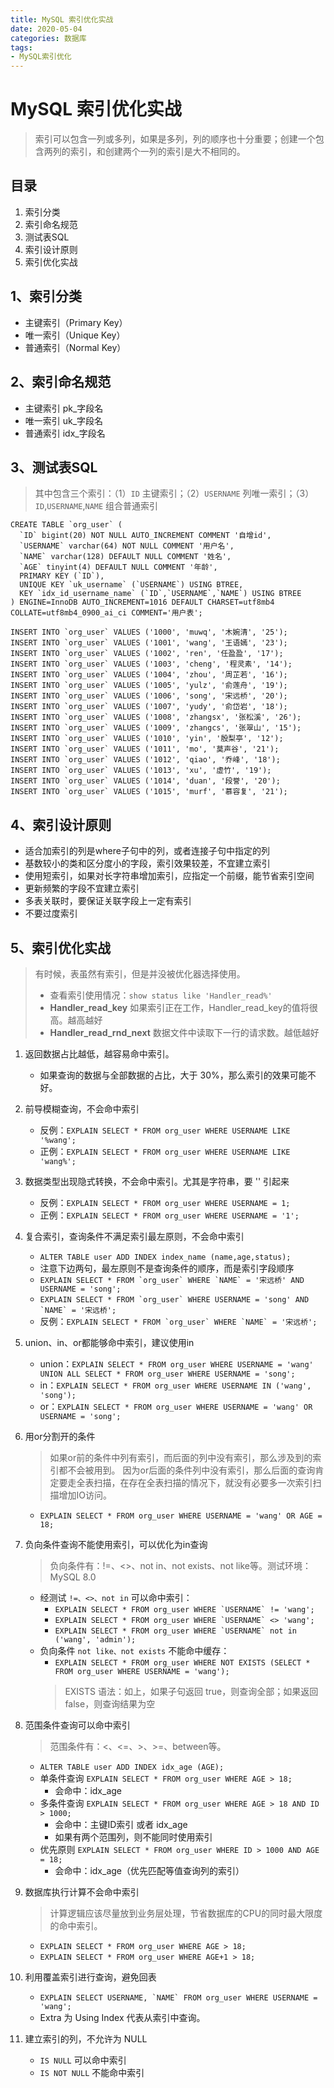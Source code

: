 ```yaml
---
title: MySQL 索引优化实战
date: 2020-05-04
categories: 数据库
tags:
- MySQL索引优化
---
```



# MySQL 索引优化实战
> 索引可以包含一列或多列，如果是多列，列的顺序也十分重要；创建一个包含两列的索引，和创建两个一列的索引是大不相同的。

## 目录
1. 索引分类
2. 索引命名规范
3. 测试表SQL
4. 索引设计原则
4. 索引优化实战

## 1、索引分类
- 主键索引（Primary Key）
- 唯一索引（Unique  Key）
- 普通索引（Normal  Key）

## 2、索引命名规范
- 主键索引 pk_字段名
- 唯一索引 uk_字段名
- 普通索引 idx_字段名

## 3、测试表SQL
> 其中包含三个索引：（1）`ID` 主键索引；（2）`USERNAME` 列唯一索引；（3）`ID`,`USERNAME`,`NAME` 组合普通索引
```mysql
CREATE TABLE `org_user` (
  `ID` bigint(20) NOT NULL AUTO_INCREMENT COMMENT '自增id',
  `USERNAME` varchar(64) NOT NULL COMMENT '用户名',
  `NAME` varchar(128) DEFAULT NULL COMMENT '姓名',
  `AGE` tinyint(4) DEFAULT NULL COMMENT '年龄',
  PRIMARY KEY (`ID`),
  UNIQUE KEY `uk_username` (`USERNAME`) USING BTREE,
  KEY `idx_id_username_name` (`ID`,`USERNAME`,`NAME`) USING BTREE
) ENGINE=InnoDB AUTO_INCREMENT=1016 DEFAULT CHARSET=utf8mb4 COLLATE=utf8mb4_0900_ai_ci COMMENT='用户表';

INSERT INTO `org_user` VALUES ('1000', 'muwq', '木婉清', '25');
INSERT INTO `org_user` VALUES ('1001', 'wang', '王语嫣', '23');
INSERT INTO `org_user` VALUES ('1002', 'ren', '任盈盈', '17');
INSERT INTO `org_user` VALUES ('1003', 'cheng', '程灵素', '14');
INSERT INTO `org_user` VALUES ('1004', 'zhou', '周芷若', '16');
INSERT INTO `org_user` VALUES ('1005', 'yulz', '俞莲舟', '19');
INSERT INTO `org_user` VALUES ('1006', 'song', '宋远桥', '20');
INSERT INTO `org_user` VALUES ('1007', 'yudy', '俞岱岩', '18');
INSERT INTO `org_user` VALUES ('1008', 'zhangsx', '张松溪', '26');
INSERT INTO `org_user` VALUES ('1009', 'zhangcs', '张翠山', '15');
INSERT INTO `org_user` VALUES ('1010', 'yin', '殷梨亭', '12');
INSERT INTO `org_user` VALUES ('1011', 'mo', '莫声谷', '21');
INSERT INTO `org_user` VALUES ('1012', 'qiao', '乔峰', '18');
INSERT INTO `org_user` VALUES ('1013', 'xu', '虚竹', '19');
INSERT INTO `org_user` VALUES ('1014', 'duan', '段誉', '20');
INSERT INTO `org_user` VALUES ('1015', 'murf', '慕容复', '21');
```

## 4、索引设计原则
- 适合加索引的列是where子句中的列，或者连接子句中指定的列
- 基数较小的类和区分度小的字段，索引效果较差，不宜建立索引
- 使用短索引，如果对长字符串增加索引，应指定一个前缀，能节省索引空间
- 更新频繁的字段不宜建立索引
- 多表关联时，要保证关联字段上一定有索引
- 不要过度索引

## 5、索引优化实战
> 有时候，表虽然有索引，但是并没被优化器选择使用。
> - 查看索引使用情况：`show status like 'Handler_read%'`
> - **Handler_read_key** 如果索引正在工作，Handler_read_key的值将很高。越高越好
> - **Handler_read_rnd_next** 数据文件中读取下一行的请求数。越低越好

1. 返回数据占比越低，越容易命中索引。
   - 如果查询的数据与全部数据的占比，大于 30%，那么索引的效果可能不好。

2. 前导模糊查询，不会命中索引
   - 反例：`EXPLAIN SELECT * FROM org_user WHERE USERNAME LIKE '%wang';`
   - 正例：`EXPLAIN SELECT * FROM org_user WHERE USERNAME LIKE 'wang%';`

3. 数据类型出现隐式转换，不会命中索引。尤其是字符串，要 '' 引起来
   - 反例：`EXPLAIN SELECT * FROM org_user WHERE USERNAME = 1;`
   - 正例：`EXPLAIN SELECT * FROM org_user WHERE USERNAME = '1';`

4. 复合索引，查询条件不满足索引最左原则，不会命中索引
   - `ALTER TABLE user ADD INDEX index_name (name,age,status);`
   - 注意下边两句，最左原则不是查询条件的顺序，而是索引字段顺序
   - ```EXPLAIN SELECT * FROM `org_user` WHERE `NAME` = '宋远桥' AND USERNAME = 'song';```
   - ```EXPLAIN SELECT * FROM `org_user` WHERE USERNAME = 'song' AND `NAME` = '宋远桥';```
   - 反例：```EXPLAIN SELECT * FROM `org_user` WHERE `NAME` = '宋远桥';```

5. union、in、or都能够命中索引，建议使用in
   - union：`EXPLAIN SELECT * FROM org_user WHERE USERNAME = 'wang' UNION ALL SELECT * FROM org_user WHERE USERNAME = 'song';`
   - in：`EXPLAIN SELECT * FROM org_user WHERE USERNAME IN ('wang', 'song');`
   - or：`EXPLAIN SELECT * FROM org_user WHERE USERNAME = 'wang' OR USERNAME = 'song';`

6. 用or分割开的条件
   > 如果or前的条件中列有索引，而后面的列中没有索引，那么涉及到的索引都不会被用到。
   > 因为or后面的条件列中没有索引，那么后面的查询肯定要走全表扫描，在存在全表扫描的情况下，就没有必要多一次索引扫描增加IO访问。
   - `EXPLAIN SELECT * FROM org_user WHERE USERNAME = 'wang' OR AGE = 18;`

7. 负向条件查询不能使用索引，可以优化为in查询
   > 负向条件有：!=、<>、not in、not exists、not like等。测试环境：MySQL 8.0
   - 经测试 `!=、<>、not in` 可以命中索引：
        - ```EXPLAIN SELECT * FROM org_user WHERE `USERNAME` != 'wang';```
        - ```EXPLAIN SELECT * FROM org_user WHERE `USERNAME` <> 'wang';```
        - ```EXPLAIN SELECT * FROM org_user WHERE `USERNAME` not in ('wang', 'admin');```
   - 负向条件 `not like、not exists` 不能命中缓存：
     - ```EXPLAIN SELECT * FROM org_user WHERE NOT EXISTS (SELECT * FROM org_user WHERE USERNAME = 'wang');```
     > EXISTS 语法：如上，如果子句返回 true，则查询全部；如果返回 false，则查询结果为空

8. 范围条件查询可以命中索引
   > 范围条件有：<、<=、>、>=、between等。
   - `ALTER TABLE user ADD INDEX idx_age (AGE);`
   - 单条件查询 `EXPLAIN SELECT * FROM org_user WHERE AGE > 18;`
     - 会命中：idx_age 
   - 多条件查询 `EXPLAIN SELECT * FROM org_user WHERE AGE > 18 AND ID > 1000;`
     - 会命中：主键ID索引 或者 idx_age 
     - 如果有两个范围列，则不能同时使用索引
   - 优先原则 `EXPLAIN SELECT * FROM org_user WHERE ID > 1000 AND AGE = 18;`
     - 会命中：idx_age（优先匹配等值查询列的索引）

9. 数据库执行计算不会命中索引
   > 计算逻辑应该尽量放到业务层处理，节省数据库的CPU的同时最大限度的命中索引。
   - `EXPLAIN SELECT * FROM org_user WHERE AGE > 18;`
   - `EXPLAIN SELECT * FROM org_user WHERE AGE+1 > 18;`

10. 利用覆盖索引进行查询，避免回表
    - ```EXPLAIN SELECT USERNAME, `NAME` FROM org_user WHERE USERNAME = 'wang';```
    - Extra 为 Using Index 代表从索引中查询。

11. 建立索引的列，不允许为 NULL
    - `IS NULL` 可以命中索引
    - `IS NOT NULL` 不能命中索引

